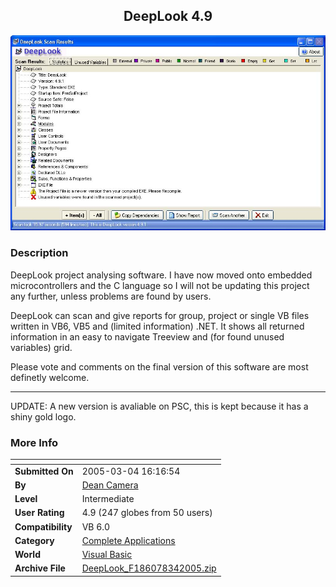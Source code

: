 ﻿<div align="center">

## DeepLook 4\.9

<img src="PIC200534527325909.jpg">
</div>

### Description

DeepLook project analysing software. I have now moved onto embedded microcontrollers and the C language so I will not be updating this project any further, unless problems are found by users.

DeepLook can scan and give reports for group, project or single VB files written in VB6, VB5 and (limited information) .NET. It shows all returned information in an easy to navigate Treeview and (for found unused variables) grid.

Please vote and comments on the final version of this software are most definetly welcome.

----

UPDATE: A new version is avaliable on PSC, this is kept because it has a shiny gold logo.
 
### More Info
 


<span>             |<span>
---                |---
**Submitted On**   |2005-03-04 16:16:54
**By**             |[Dean Camera](https://github.com/Planet-Source-Code/PSCIndex/blob/master/ByAuthor/dean-camera.md)
**Level**          |Intermediate
**User Rating**    |4.9 (247 globes from 50 users)
**Compatibility**  |VB 6\.0
**Category**       |[Complete Applications](https://github.com/Planet-Source-Code/PSCIndex/blob/master/ByCategory/complete-applications__1-27.md)
**World**          |[Visual Basic](https://github.com/Planet-Source-Code/PSCIndex/blob/master/ByWorld/visual-basic.md)
**Archive File**   |[DeepLook\_F186078342005\.zip](https://github.com/Planet-Source-Code/dean-camera-deeplook-4-9__1-59297/archive/master.zip)








